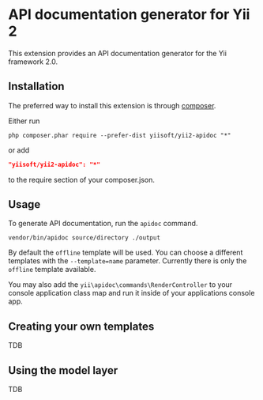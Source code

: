 API documentation generator for Yii 2
=====================================

This extension provides an API documentation generator for the Yii framework 2.0.

Installation
------------

The preferred way to install this extension is through [composer](http://getcomposer.org/download/).

Either run

```
php composer.phar require --prefer-dist yiisoft/yii2-apidoc "*"
```

or add

```json
"yiisoft/yii2-apidoc": "*"
```

to the require section of your composer.json.

Usage
-----

To generate API documentation, run the `apidoc` command.

```
vendor/bin/apidoc source/directory ./output
```

By default the `offline` template will be used. You can choose a different templates with the `--template=name` parameter.
Currently there is only the `offline` template available.

You may also add the `yii\apidoc\commands\RenderController` to your console application class map and
run it inside of your applications console app.

Creating your own templates
---------------------------

TDB

Using the model layer
---------------------

TDB